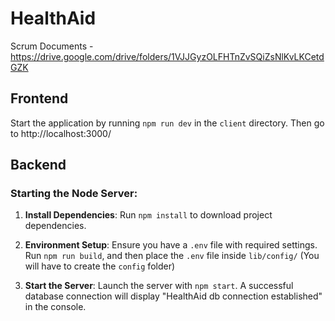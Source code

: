 # HealthAid

Scrum Documents - https://drive.google.com/drive/folders/1VJJGyzOLFHTnZvSQiZsNlKvLKCetdGZK

## Frontend

Start the application by running `npm run dev` in the `client` directory. Then go to http://localhost:3000/

## Backend

### Starting the Node Server:

1. **Install Dependencies**: Run `npm install` to download project dependencies.

2. **Environment Setup**: Ensure you have a `.env` file with required settings. Run `npm run build`, and then place the `.env` file inside `lib/config/` (You will have to create the `config` folder)

3. **Start the Server**: Launch the server with `npm start`. A successful database connection will display "HealthAid db connection established" in the console.
